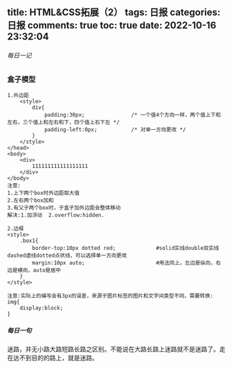 title: HTML&CSS拓展（2）
tags: 日报
categories: 日报
comments: true
toc: true
date: 2022-10-16 23:32:04
---

###### 每日一记
### 盒子模型
```
1.外边距
    <style>
        div{
            padding:30px;               /* 一个值4个方向一样，两个值上下和左右，三个值上和左右和下，四个值上右下左 */
            padding-left:0px;           /* 对单一方向更改 */
        }
    </style>
</head>
<body>
    <div>
        111111111111111111
    </div>
</body>
注意:
1.上下两个box时外边距取大值
2.左右两个box加和
3.有父子两个box时，子盒子加外边距会整体移动
解决:1.加浮动  2.overflow:hidden.

2.边框
<style>
    .box1{
        border-top:10px dotted red;             #solid实线double双实线dashed虚线dotted点状线，可以选择单一方向更改
        margin:10px auto;                       #用法同上，左边是纵向，右边是横向，auto是居中
    }
</style>

注意:实际上的编写会有3px的误差，来源于图片标签的图片和文字间类型不同，需要转换:
img{
    display:block;
}
```
##### 每日一句
迷路，并无小路大路短路长路之区别。不能说在大路长路上迷路就不是迷路了。走在达不到目的的路上，就是迷路。